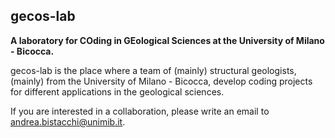 ## gecos-lab

**A laboratory for COding in GEological Sciences at the University of Milano - Bicocca.**

gecos-lab is the place where a team of (mainly) structural geologists, (mainly) from the University of Milano - Bicocca, develop coding projects for different applications in the geological sciences.

If you are interested in a collaboration, please write an email to andrea.bistacchi@unimib.it.

<!--
text under this line does not appear

- A short introduction - what is your organization all about? - DONE, TO BE IMPROVED

- Contribution guidelines - how can the community get involved? - DONE, TO BE IMPROVED

- Useful resources - where can the community find your docs? Is there anything else the community should know? - TO DO, SOMETHING LIKE...

Principal projects developed at gecos-lab are:
